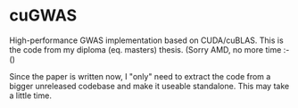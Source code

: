 cuGWAS
======

High-performance GWAS implementation based on CUDA/cuBLAS. This is the code from my diploma (eq. masters) thesis. (Sorry AMD, no more time :-()

Since the paper is written now, I "only" need to extract the code from a bigger unreleased codebase and make it useable standalone. This may take a little time.
